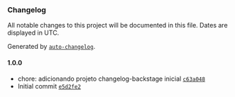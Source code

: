 ### Changelog

All notable changes to this project will be documented in this file. Dates are displayed in UTC.

Generated by [`auto-changelog`](https://github.com/CookPete/auto-changelog).

#### 1.0.0

- chore: adicionando projeto changelog-backstage inicial [`c63a048`](https://github.com/GustavoCunh4/changelogapp-backstage/commit/c63a0487302b5f0f100ad7e4a2a4220aa380a392)
- Initial commit [`e5d2fe2`](https://github.com/GustavoCunh4/changelogapp-backstage/commit/e5d2fe22525c130a17a10c8956c5810987c4ca49)
